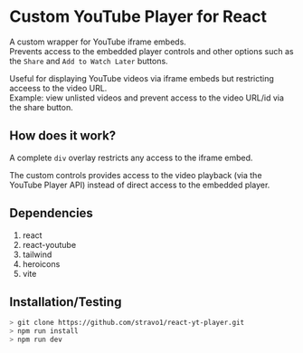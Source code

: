 # Custom YouTube Player for React 
A custom wrapper for YouTube iframe embeds.  
Prevents access to the embedded player controls and other options such as the `Share` and `Add to Watch Later` buttons.  
  
Useful for displaying YouTube videos via iframe embeds but restricting acceess to the video URL.  
Example: view unlisted videos and prevent access to the video URL/id via the share button.  

## How does it work?  
A complete `div` overlay restricts any access to the iframe embed.

The custom controls provides access to the video playback (via the YouTube Player API) instead of direct access to the embedded player.  

## Dependencies 

1. react 
2. react-youtube
3. tailwind
4. heroicons
5. vite

## Installation/Testing 
```bash
> git clone https://github.com/stravo1/react-yt-player.git
> npm run install
> npm run dev
```
